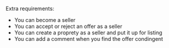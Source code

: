 Extra requirements:

- You can become a seller
- You can accept or reject an offer as a seller
- You can create a proprety as a seller and put it up for listing
- You can add a comment when you find the offer condingent
